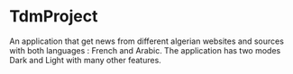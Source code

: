 # TdmProject
An application that get news from different algerian websites and sources with both languages : French and Arabic.
The application has two modes Dark and Light with many other features. 
